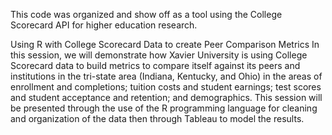 This code was organized and show off as a tool using the College Scorecard API for higher education research.

Using R with College Scorecard Data to create Peer Comparison Metrics
In this session, we will demonstrate how Xavier University is using College Scorecard data to build metrics 
to compare itself against its peers and institutions in the tri-state area (Indiana, Kentucky, and Ohio) in 
the areas of enrollment and completions; tuition costs and student earnings; test scores and student acceptance 
and retention; and demographics. This session will be presented through the use of the R programming language for 
cleaning and organization of the data then through Tableau to model the results.

